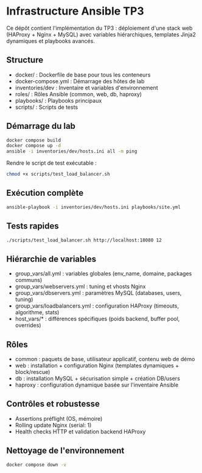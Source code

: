 # Infrastructure Ansible TP3

Ce dépôt contient l'implémentation du TP3 : déploiement d'une stack web (HAProxy + Nginx + MySQL) avec variables hiérarchiques, templates Jinja2 dynamiques et playbooks avancés.

## Structure
- docker/ : Dockerfile de base pour tous les conteneurs
- docker-compose.yml : Démarrage des hôtes de lab
- inventories/dev : Inventaire et variables d'environnement
- roles/ : Rôles Ansible (common, web, db, haproxy)
- playbooks/ : Playbooks principaux
- scripts/ : Scripts de tests

## Démarrage du lab
```bash
docker compose build
docker compose up -d
ansible -i inventories/dev/hosts.ini all -m ping
```

Rendre le script de test exécutable :
```bash
chmod +x scripts/test_load_balancer.sh
```

## Exécution complète
```bash
ansible-playbook -i inventories/dev/hosts.ini playbooks/site.yml
```

## Tests rapides
```bash
./scripts/test_load_balancer.sh http://localhost:18080 12
```

## Hiérarchie de variables
- group_vars/all.yml : variables globales (env_name, domaine, packages communs)
- group_vars/webservers.yml : tuning et vhosts Nginx
- group_vars/dbservers.yml : paramètres MySQL (databases, users, tuning)
- group_vars/loadbalancers.yml : configuration HAProxy (timeouts, algorithme, stats)
- host_vars/* : différences spécifiques (poids backend, buffer pool, overrides)

## Rôles
- common : paquets de base, utilisateur applicatif, contenu web de démo
- web : installation + configuration Nginx (templates dynamiques + block/rescue)
- db : installation MySQL + sécurisation simple + création DB/users
- haproxy : configuration dynamique basée sur l'inventaire Ansible

## Contrôles et robustesse
- Assertions préflight (OS, mémoire)
- Rolling update Nginx (serial: 1)
- Health checks HTTP et validation backend HAProxy

## Nettoyage de l'environnement
```bash
docker compose down -v
```
